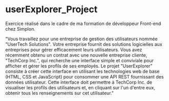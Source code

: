 # userExplorer_Project
Exercice réalisé dans le cadre de ma formation de développeur Front-end chez Simplon.

"Vous travaillez pour une entreprise de gestion des utilisateurs nommée "UserTech Solutions". Votre entreprise fournit des solutions logicielles aux entreprises pour gérer efficacement leurs
utilisateurs. Vous avez récemment obtenu un contrat avec une nouvelle entreprise cliente, "TechCorp Inc.", qui recherche une interface simple et conviviale pour afficher et gérer les profils
de ses employés. Le projet "UserExplorer" consiste à créer cette interface en utilisant les technologies web de base (HTML, CSS et JavaScript) pour consommer une API REST fournissant des 
données utilisateur. Cette interface doit permettre à TechCorp Inc. de visualiser les profils des utilisateurs et, en cliquant sur l'un d'entre eux, obtenir tous les renseignements sur cet 
utilisateur."
